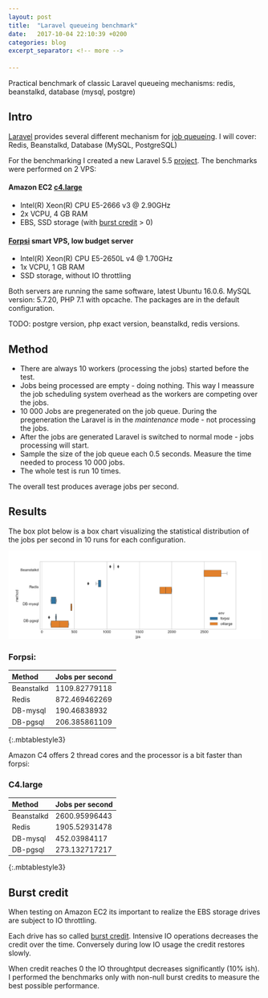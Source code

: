 ```yaml
---
layout: post
title:  "Laravel queueing benchmark"
date:   2017-10-04 22:10:39 +0200
categories: blog
excerpt_separator: <!-- more -->

---
```


Practical benchmark of classic Laravel queueing mechanisms: 
redis, beanstalkd, database (mysql, postgre) 

<!-- more -->

## Intro

[Laravel] provides several different mechanism for [job queueing]. 
I will cover: Redis, Beanstalkd, Database (MySQL, PostgreSQL)

For the benchmarking I created a new Laravel 5.5 [project]. 
The benchmarks were performed on 2 VPS:

#### Amazon EC2 [c4.large]
- Intel(R) Xeon(R) CPU E5-2666 v3 @ 2.90GHz
- 2x VCPU, 4 GB RAM
- EBS, SSD storage (with [burst credit] > 0)
  
#### [Forpsi] smart VPS, low budget server
- Intel(R) Xeon(R) CPU E5-2650L v4 @ 1.70GHz
- 1x VCPU, 1 GB RAM
- SSD storage, without IO throttling

Both servers are running the same software, latest Ubuntu 16.0.6.
MySQL version: 5.7.20, PHP 7.1 with opcache. The packages are in the default 
configuration. 

TODO: postgre version, php exact version, beanstalkd, redis versions.

## Method

- There are always 10 workers (processing the jobs) started before the test.
- Jobs being processed are empty - doing nothing. This way I meassure the job 
scheduling system overhead as the workers are competing over the jobs.
- 10 000 Jobs are pregenerated on the job queue. During the pregeneration the 
Laravel is in the *maintenance* mode - not processing the jobs.
- After the jobs are generated Laravel is switched to normal mode - jobs processing will start.
- Sample the size of the job queue each 0.5 seconds. Measure the time needed to process 10 000 jobs.
- The whole test is run 10 times.  

The overall test produces average jobs per second.  

## Results

The box plot below is a box chart visualizing the statistical distribution of the
jobs per second in 10 runs for each configuration.

[![Benchmark results](/static/queue01/benchmark_base.png)](/static/queue01/benchmark_base.png)



### Forpsi: 

| Method | Jobs per second |
|:-------|:----------------|
| Beanstalkd | 1109.82779118
| Redis | 872.469462269
| DB-mysql | 190.46838932
| DB-pgsql | 206.385861109
{:.mbtablestyle3}


Amazon C4 offers 2 thread cores and the processor is a bit faster than forpsi:

### C4.large

| Method | Jobs per second |
|:-------|:----------------|
| Beanstalkd | 2600.95996443
| Redis | 1905.52931478
| DB-mysql | 452.03984117
| DB-pgsql | 273.132717217
{:.mbtablestyle3}

## Burst credit

When testing on Amazon EC2 its important to realize the EBS storage drives
are subject to IO throttling. 

Each drive has so called [burst credit]. Intensive IO operations decreases
the credit over the time. Conversely during low IO usage the credit restores slowly.

When credit reaches 0 the IO throughtput decreases significantly (10% ish). 
I performed the benchmarks only with non-null burst credits to measure the best
possible performance.

 

<!-- refs -->
[Laravel]: https://laravel.com/docs/5.5/
[job queueing]: https://laravel.com/docs/5.5/queues
[project]: https://github.com/ph4r05/laravel-queueing-benchmark
[c4.large]: https://aws.amazon.com/ec2/instance-types/
[burst credit]: https://aws.amazon.com/blogs/aws/new-burst-balance-metric-for-ec2s-general-purpose-ssd-gp2-volumes/
[Forpsi]: https://www.forpsi.com/virtual/





